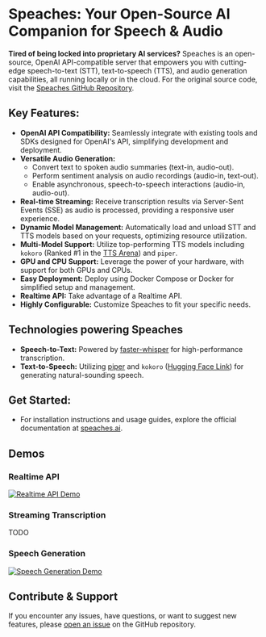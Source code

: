 # Speaches: Your Open-Source AI Companion for Speech & Audio

**Tired of being locked into proprietary AI services?** Speaches is an open-source, OpenAI API-compatible server that empowers you with cutting-edge speech-to-text (STT), text-to-speech (TTS), and audio generation capabilities, all running locally or in the cloud.  For the original source code, visit the [Speaches GitHub Repository](https://github.com/speaches-ai/speaches).

## Key Features:

*   **OpenAI API Compatibility:** Seamlessly integrate with existing tools and SDKs designed for OpenAI's API, simplifying development and deployment.
*   **Versatile Audio Generation:**
    *   Convert text to spoken audio summaries (text-in, audio-out).
    *   Perform sentiment analysis on audio recordings (audio-in, text-out).
    *   Enable asynchronous, speech-to-speech interactions (audio-in, audio-out).
*   **Real-time Streaming:** Receive transcription results via Server-Sent Events (SSE) as audio is processed, providing a responsive user experience.
*   **Dynamic Model Management:** Automatically load and unload STT and TTS models based on your requests, optimizing resource utilization.
*   **Multi-Model Support:** Utilize top-performing TTS models including `kokoro` (Ranked #1 in the [TTS Arena](https://huggingface.co/spaces/Pendrokar/TTS-Spaces-Arena)) and `piper`.
*   **GPU and CPU Support:** Leverage the power of your hardware, with support for both GPUs and CPUs.
*   **Easy Deployment:** Deploy using Docker Compose or Docker for simplified setup and management.
*   **Realtime API:**  Take advantage of a Realtime API.
*   **Highly Configurable:** Customize Speaches to fit your specific needs.

## Technologies powering Speaches

*   **Speech-to-Text:** Powered by [faster-whisper](https://github.com/SYSTRAN/faster-whisper) for high-performance transcription.
*   **Text-to-Speech:** Utilizing [piper](https://github.com/rhasspy/piper) and `kokoro` ([Hugging Face Link](https://huggingface.co/hexgrad/Kokoro-82M)) for generating natural-sounding speech.

## Get Started:

*   For installation instructions and usage guides, explore the official documentation at [speaches.ai](https://speaches.ai/).

## Demos

### Realtime API
<!-- Replace with the actual video, not just the link -->
[![Realtime API Demo](https://img.youtube.com/vi/YOUR_YOUTUBE_VIDEO_ID/0.jpg)](https://www.youtube.com/watch?v=YOUR_YOUTUBE_VIDEO_ID)

### Streaming Transcription
<!--  Add a demo video/gif when available -->
TODO

### Speech Generation
<!-- Replace with the actual video, not just the link -->
[![Speech Generation Demo](https://img.youtube.com/vi/YOUR_YOUTUBE_VIDEO_ID/0.jpg)](https://www.youtube.com/watch?v=YOUR_YOUTUBE_VIDEO_ID)


## Contribute & Support

If you encounter any issues, have questions, or want to suggest new features, please [open an issue](https://github.com/speaches-ai/speaches/issues) on the GitHub repository.